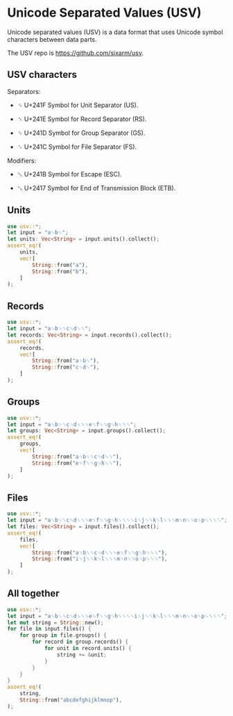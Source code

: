 # Unicode Separated Values (USV)

Unicode separated values (USV) is a data format that uses Unicode symbol characters between data parts.

The USV repo is <https://github.com/sixarm/usv>.

## USV characters

Separators:

* ␟ U+241F Symbol for Unit Separator (US).

* ␞ U+241E Symbol for Record Separator (RS).

* ␝ U+241D Symbol for Group Separator (GS).

* ␜ U+241C Symbol for File Separator (FS).

Modifiers:

* ␛ U+241B Symbol for Escape (ESC).

* ␗ U+2417 Symbol for End of Transmission Block (ETB).

## Units

```rust
use usv::*;
let input = "a␟b␟";
let units: Vec<String> = input.units().collect();
assert_eq!(
    units,
    vec![
        String::from("a"),
        String::from("b"),
    ]
);
```

## Records

```rust
use usv::*;
let input = "a␟b␟␞c␟d␟␞";
let records: Vec<String> = input.records().collect();
assert_eq!(
    records,
    vec![
        String::from("a␟b␟"),
        String::from("c␟d␟"),
    ]
);
```

## Groups

```rust
use usv::*;
let input = "a␟b␟␞c␟d␟␞␝e␟f␟␞g␟h␟␞␝";
let groups: Vec<String> = input.groups().collect();
assert_eq!(
    groups,
    vec![
        String::from("a␟b␟␞c␟d␟␞"),
        String::from("e␟f␟␞g␟h␟␞"),
    ]
);
```

## Files

```rust
use usv::*;
let input = "a␟b␟␞c␟d␟␞␝e␟f␟␞g␟h␟␞␝␜i␟j␟␞k␟l␟␞␝m␟n␟␞o␟p␟␞␝␜";
let files: Vec<String> = input.files().collect();
assert_eq!(
    files,
    vec![
        String::from("a␟b␟␞c␟d␟␞␝e␟f␟␞g␟h␟␞␝"),
        String::from("i␟j␟␞k␟l␟␞␝m␟n␟␞o␟p␟␞␝"),
    ]
);
```

## All together

```rust
use usv::*;
let input = "a␟b␟␞c␟d␟␞␝e␟f␟␞g␟h␟␞␝␜i␟j␟␞k␟l␟␞␝m␟n␟␞o␟p␟␞␝␜";
let mut string = String::new();
for file in input.files() {
    for group in file.groups() {
        for record in group.records() {
            for unit in record.units() {
                string += &unit;
            }
        }
    }
}
assert_eq!(
    string,
    String::from("abcdefghijklmnop"),
);
```
